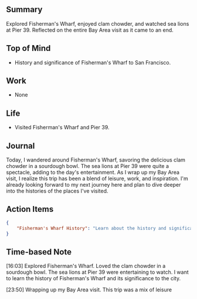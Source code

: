 ## Summary
Explored Fisherman's Wharf, enjoyed clam chowder, and watched sea lions at Pier 39. Reflected on the entire Bay Area visit as it came to an end.

## Top of Mind
- History and significance of Fisherman's Wharf to San Francisco.

## Work
- None

## Life
- Visited Fisherman's Wharf and Pier 39.

## Journal
Today, I wandered around Fisherman's Wharf, savoring the delicious clam chowder in a sourdough bowl. The sea lions at Pier 39 were quite a spectacle, adding to the day's entertainment. As I wrap up my Bay Area visit, I realize this trip has been a blend of leisure, work, and inspiration. I'm already looking forward to my next journey here and plan to dive deeper into the histories of the places I've visited.

## Action Items
```json
{
    "Fisherman's Wharf History": "Learn about the history and significance of Fisherman's Wharf in San Francisco."
}
```

## Time-based Note
[16:03] Explored Fisherman's Wharf. Loved the clam chowder in a sourdough bowl. The sea lions at Pier 39 were entertaining to watch. I want to learn the history of Fisherman's Wharf and its significance to the city.

[23:50] Wrapping up my Bay Area visit. This trip was a mix of leisure


